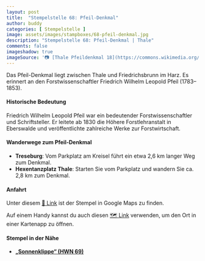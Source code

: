 ```yaml
---
layout: post
title:  "Stempelstelle 68: Pfeil-Denkmal"
author: buddy
categories: [ Stempelstelle ]
image: assets/images/stampboxes/68-pfeil-denkmal.jpg
description: "Stempelstelle 68: Pfeil-Denkmal | Thale"
comments: false
imageshadow: true
imageSource: '📷 [Thale Pfeildenkmal 18](https://commons.wikimedia.org/wiki/File:Thale_Pfeildenkmal_18.jpg) von <bdi><a href="https://www.wikidata.org/wiki/Q61974823" class="extiw" title="d:Q61974823"><span title="deutscher Journalist und Amateurfotograf">Jan-Herm Janßen</span></a></bdi> unter Lizenz [CC BY-SA 4.0](https://creativecommons.org/licenses/by-sa/4.0)'
---
```


Das Pfeil-Denkmal liegt zwischen Thale und Friedrichsbrunn im Harz. Es erinnert an den Forstwissenschaftler Friedrich Wilhelm Leopold Pfeil (1783–1853).

#### Historische Bedeutung

Friedrich Wilhelm Leopold Pfeil war ein bedeutender Forstwissenschaftler und Schriftsteller. Er leitete ab 1830 die Höhere Forstlehranstalt in Eberswalde und veröffentlichte zahlreiche Werke zur Forstwirtschaft.

#### Wanderwege zum Pfeil-Denkmal

- **Treseburg**: Vom Parkplatz am Kreisel führt ein etwa 2,6 km langer Weg zum Denkmal.
- **Hexentanzplatz Thale**: Starten Sie vom Parkplatz und wandern Sie ca. 2,8 km zum Denkmal.

#### Anfahrt

Unter diesem [📍 Link](https://www.google.com/maps/dir/?api=1&origin=&destination=51.71732%2C%2011.00223) ist der Stempel in Google Maps zu finden.

<div class="android-only">
  Auf einem Handy kannst du auch diesen 
  <a href="geo:51.71732,11.00223">🗺️ Link</a> 
  verwenden, um den Ort in einer Kartenapp zu öffnen.
  <p></p>
</div>

#### Stempel in der Nähe

- [**„Sonnenklippe“ (HWN 69)**](/stempelstelle-69-sonnenklippe-bodetal)
